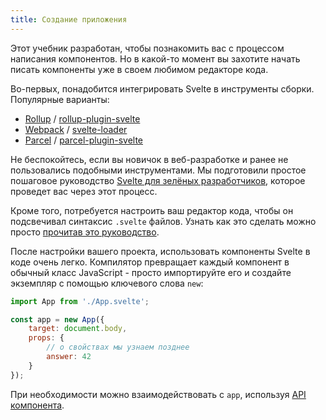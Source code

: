```yaml
---
title: Создание приложения
---
```


Этот учебник разработан, чтобы познакомить вас с процессом написания компонентов. Но в какой-то момент вы захотите начать писать компоненты уже в своем любимом редакторе кода.

Во-первых, понадобится интегрировать Svelte в инструменты сборки. Популярные варианты:

* [Rollup](https://rollupjs.org) / [rollup-plugin-svelte](https://github.com/rollup/rollup-plugin-svelte)
* [Webpack](https://webpack.js.org/) / [svelte-loader](https://github.com/sveltejs/svelte-loader)
* [Parcel](https://parceljs.org/) / [parcel-plugin-svelte](https://github.com/DeMoorJasper/parcel-plugin-svelte)

Не беспокойтесь, если вы  новичок в веб-разработке и ранее не пользовались подобными инструментами. Мы подготовили простое пошаговое руководство [Svelte для зелёных разработчиков](blog/svelte-for-new-developers), которое проведет вас через этот процесс.

Кроме того, потребуется настроить ваш редактор кода, чтобы он подсвечивал синтаксис `.svelte` файлов. Узнать как это сделать можно просто [прочитав это руководство](blog/setting-up-your-editor).

После настройки вашего проекта, использовать компоненты Svelte в коде очень легко. Компилятор превращает каждый компонент в обычный класс JavaScript - просто импортируйте его и создайте экземпляр с помощью ключевого слова `new`:

```js
import App from './App.svelte';

const app = new App({
	target: document.body,
	props: {
		// о свойствах мы узнаем позднее
		answer: 42
	}
});
```

При необходимости можно взаимодействовать с `app`, используя [API компонента](docs#API_компонента_на_клиенте).
